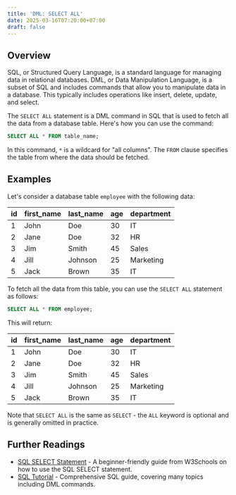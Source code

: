 ```yaml
---
title: 'DML: SELECT ALL'
date: 2025-03-16T07:20:00+07:00
draft: false
---
```


## Overview

SQL, or Structured Query Language, is a standard language for managing data in relational databases. DML, or Data Manipulation Language, is a subset of SQL and includes commands that allow you to manipulate data in a database. This typically includes operations like insert, delete, update, and select.

The `SELECT ALL` statement is a DML command in SQL that is used to fetch all the data from a database table. Here's how you can use the command:

```sql
SELECT ALL * FROM table_name;
```

In this command, `*` is a wildcard for "all columns". The `FROM` clause specifies the table from where the data should be fetched.

## Examples

Let's consider a database table `employee` with the following data:

| id  | first_name | last_name | age | department |
| --- | ---------- | --------- | --- | ---------- |
| 1   | John       | Doe       | 30  | IT         |
| 2   | Jane       | Doe       | 32  | HR         |
| 3   | Jim        | Smith     | 45  | Sales      |
| 4   | Jill       | Johnson   | 25  | Marketing  |
| 5   | Jack       | Brown     | 35  | IT         |

To fetch all the data from this table, you can use the `SELECT ALL` statement as follows:

```sql
SELECT ALL * FROM employee;
```

This will return:

| id  | first_name | last_name | age | department |
| --- | ---------- | --------- | --- | ---------- |
| 1   | John       | Doe       | 30  | IT         |
| 2   | Jane       | Doe       | 32  | HR         |
| 3   | Jim        | Smith     | 45  | Sales      |
| 4   | Jill       | Johnson   | 25  | Marketing  |
| 5   | Jack       | Brown     | 35  | IT         |

Note that `SELECT ALL` is the same as `SELECT` - the `ALL` keyword is optional and is generally omitted in practice.

## Further Readings

- [SQL SELECT Statement](https://www.w3schools.com/sql/sql_select.asp) - A beginner-friendly guide from W3Schools on how to use the SQL SELECT statement.
- [SQL Tutorial](https://www.postgresqltutorial.com/) - Comprehensive SQL guide, covering many topics including DML commands.
